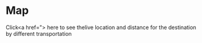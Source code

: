 <h1>Map</h1>

Click<a href="> here to see thelive location and distance for the destination by different
transportation
